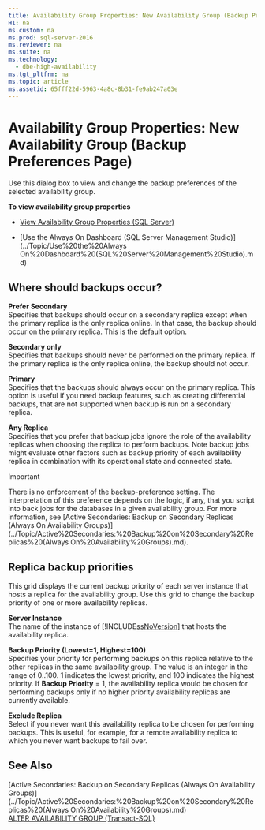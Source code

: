 ```yaml
---
title: Availability Group Properties: New Availability Group (Backup Preferences Page)
H1: na
ms.custom: na
ms.prod: sql-server-2016
ms.reviewer: na
ms.suite: na
ms.technology: 
  - dbe-high-availability
ms.tgt_pltfrm: na
ms.topic: article
ms.assetid: 65fff22d-5963-4a8c-8b31-fe9ab247a03e
---
```

# Availability Group Properties: New Availability Group (Backup Preferences Page)
  Use this dialog box to view and change the backup preferences of the selected availability group.  
  
 **To view availability group properties**  
  
-   [View Availability Group Properties &#40;SQL Server&#41;](../../Topics/TopicNameNotContainA/View-Availability-Group-Properties--SQL-Server-.md)  
  
-   [Use the Always On Dashboard &#40;SQL Server Management Studio&#41;](../Topic/Use%20the%20Always On%20Dashboard%20\(SQL%20Server%20Management%20Studio\).md)  
  
## Where should backups occur?  
 **Prefer Secondary**  
 Specifies that backups should occur on a secondary replica except when the primary replica is the only replica online. In that case, the backup should occur on the primary replica. This is the default option.  
  
 **Secondary only**  
 Specifies that backups should never be performed on the primary replica. If the primary replica is the only replica online, the backup should not occur.  
  
 **Primary**  
 Specifies that the backups should always occur on the primary replica. This option is useful if you need backup features, such as creating differential backups, that are not supported when backup is run on a secondary replica.  
  
 **Any Replica**  
 Specifies that you prefer that backup jobs ignore the role of the availability replicas when choosing the replica to perform backups. Note backup jobs might evaluate other factors such as backup priority of each availability replica in combination with its operational state and connected state.  
  
> [!IMPORTANT]  
>  There is no enforcement of the backup\-preference setting. The interpretation of this preference depends on the logic, if any, that you script into back jobs for the databases in a given availability group. For more information, see [Active Secondaries: Backup on Secondary Replicas &#40;Always On Availability Groups&#41;](../Topic/Active%20Secondaries:%20Backup%20on%20Secondary%20Replicas%20\(Always On%20Availability%20Groups\).md).  
  
## Replica backup priorities  
 This grid displays the current backup priority of each server instance that hosts a replica for the availability group. Use this grid to change the backup priority of one or more availability replicas.  
  
 **Server Instance**  
 The name of the instance of [!INCLUDE[ssNoVersion](../../Token/Other/ssNoVersion_md.md)] that hosts the availability replica.  
  
 **Backup Priority \(Lowest\=1, Highest\=100\)**  
 Specifies your priority for performing backups on this replica relative to the other replicas in the same availability group. The value is an integer in the range of 0..100. 1 indicates the lowest priority, and 100 indicates the highest priority. If **Backup Priority** \= 1, the availability replica would be chosen for performing backups only if no higher priority availability replicas are currently available.  
  
 **Exclude Replica**  
 Select if you never want this availability replica to be chosen for performing backups. This is useful, for example, for a remote availability replica to which you never want backups to fail over.  
  
## See Also  
 [Active Secondaries: Backup on Secondary Replicas &#40;Always On Availability Groups&#41;](../Topic/Active%20Secondaries:%20Backup%20on%20Secondary%20Replicas%20\(Always On%20Availability%20Groups\).md)   
 [ALTER AVAILABILITY GROUP &#40;Transact-SQL&#41;](../Topic/ALTER%20AVAILABILITY%20GROUP%20\(Transact-SQL\).md)  
  
  